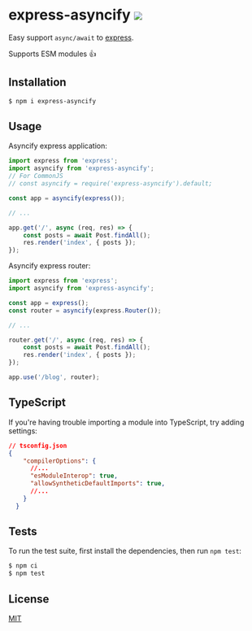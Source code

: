 # express-asyncify ![](https://github.com/pkolt/express-asyncify/workflows/main/badge.svg)

Easy support `async/await` to [express](http://expressjs.com/).

Supports ESM modules 👍

## Installation

```bash
$ npm i express-asyncify
```

## Usage

Asyncify express application:

```javascript
import express from 'express';
import asyncify from 'express-asyncify';
// For CommonJS
// const asyncify = require('express-asyncify').default;

const app = asyncify(express());

// ...

app.get('/', async (req, res) => {
    const posts = await Post.findAll();
    res.render('index', { posts });
});
```

Asyncify express router:

```javascript
import express from 'express';
import asyncify from 'express-asyncify';

const app = express();
const router = asyncify(express.Router());

// ...

router.get('/', async (req, res) => {
    const posts = await Post.findAll();
    res.render('index', { posts });
});

app.use('/blog', router);
```

## TypeScript

If you're having trouble importing a module into TypeScript, try adding settings:

```json
// tsconfig.json
{
    "compilerOptions": {
      //...
      "esModuleInterop": true,
      "allowSyntheticDefaultImports": true,
      //...
    }
  }
```

## Tests

  To run the test suite, first install the dependencies, then run `npm test`:

```bash
$ npm ci
$ npm test
```

## License

  [MIT](LICENSE.md)
